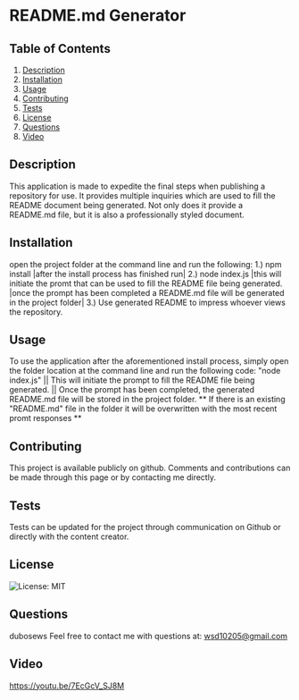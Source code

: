 # README.md Generator

## Table of Contents
  1. [Description](#description) 
  2. [Installation](#installation)
  3. [Usage](#usage)  
  4. [Contributing](#contributing)
  5. [Tests](#tests)
  6. [License](#license)
  7. [Questions](#questions)
  8. [Video](#video)

## Description
This application is made to expedite the final steps when publishing a repository for use. It provides multiple inquiries which are used to fill the README document being generated. Not only does it provide a README.md file, but it is also a professionally styled document. 

## Installation
open the project folder at the command line and run the following: 1.) npm install  |after the install process has finished run|  2.) node index.js |this will initiate the promt that can be used to fill the README file being generated. |once the prompt has been completed a README.md file will be generated in the project folder| 3.) Use generated README to impress whoever views the repository. 

## Usage
To use the application after the aforementioned install process, simply open the folder location at the command line and run the following code: "node index.js" || This will initiate the prompt to fill the README file being generated. || Once the prompt has been completed, the generated README.md file will be stored in the project folder. ** If there is an existing "README.md" file in the folder it will be overwritten with the most recent promt responses **

## Contributing
This project is available publicly on github. Comments and contributions can be made through this page or by contacting me directly.

## Tests
Tests can be updated for the project through communication on Github or directly with the content creator.

## License
![License: MIT](https://img.shields.io/badge/License-MIT-yellow.svg)

## Questions
dubosews
Feel free to contact me with questions at: wsd10205@gmail.com

## Video
https://youtu.be/7EcGcV_SJ8M